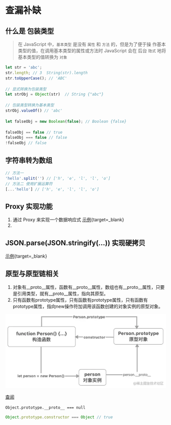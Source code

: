 # 查漏补缺

## 什么是 **包装类型**

> 在 JavaScript 中，`基本类型` 是没有 `属性` 和 `方法` 的，但是为了便于操
作基本类型的值，在调用基本类型的属性或方法时 JavaScript 会在
后台 `隐式` 地将基本类型的值转换为 `对象`

```js
let str = 'abc';
str.length; // 3  String(str).length
str.toUpperCase(); // 'ABC'

// 显式转换为包装类型
let strObj = Object(str)  // String {"abc"}

// 包装类型转换为基本类型
strObj.valueOf() // 'abc'

let falseObj = new Boolean(false); // Boolean {false}

falseObj == false // true
falseObj === false // false
!falseObj // false
```

## 字符串转为数组
```js
// 方法一 
'hello'.split('') // ['h', 'e', 'l', 'l', 'o']
// 方法二 使用扩展运算符
[...'hello'] // ['h', 'e', 'l', 'l', 'o']
```

## Proxy 实现功能
1. 通过 Proxy 来实现一个数据响应式
[示例](/js-playground#proxy-example){target=_blank}
2. 

## JSON.parse(JSON.stringify(...)) 实现硬拷贝

[示例](/js-playground#parse-stringify-copy){target=_blank}

## 原型与原型链相关
1. 对象有__proto__属性，函数有__proto__属性，数组也有__proto__属性，只要是引用类型，就有__proto__属性，指向其原型。
2. 只有函数有prototype属性，只有函数有prototype属性，只有函数有prototype属性，指向new操作符加调用该函数创建的对象实例的原型对象。

![alt](/assets/capture/prototype_relate.png)

[查阅](https://segmentfault.com/a/1190000042725370)

`Object.prototype.__proto__ === null`

```js
Object.prototype.constructor === Object // true
```